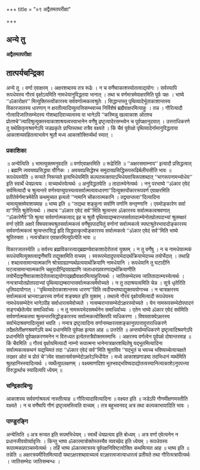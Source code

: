 +++
title = "०९ अद्वैतमतपरीक्षा"

+++


## अन्ये तु

**अद्वैतमतपरीक्षा**

## **तात्पर्यचन्द्रिका**

अन्ये तु । वर्णा एवाक्षरम् । अक्षरशब्दस्य तत्र रूढेः । न च वर्णेष्वाकाशस्योतत्वाद्ययोगः । सर्वस्यापि रूपधेयस्य गौरयं वृक्षोऽयमिति नामधेयानुविद्धतया भानात् । तथा च वर्णमात्रमेवाक्षरमिति पूर्वः पक्षः । भाष्ये ‘‘ॐकारोक्षर’’ मित्युक्तिस्त्वोंकारस्य सर्ववर्णात्मकत्वश्रुतेः । सिद्धान्तस्तु पृथिव्यादेर्भूताकाशान्तस्य विकारजातस्य धारणान् न क्षरतीत्यादिव्युत्पत्तिसम्भवाच्च निर्विशेषं ब्रह्मैवाक्षरमित्याहुः । तन्न । गौरित्यादौ गोत्वादिजातिसम्भेदस्य गोशब्दादिवाच्यत्वस्य वा भानेऽपि ‘‘कस्मिन्नु खल्वाकाश ओतश्च प्रोतश्चे’’त्यादिश्रुत्युक्तस्याकाशाश्रयत्वस्याभानेन वर्णेषु द्रष्टृत्वादेरसम्भवेन च पूर्वपक्षानुदयात् । उत्तराधिकरणे तु यथेक्षितृत्वश्रवणेऽपि जडप्रकृतेः प्राप्तिस्तथा तत्रैव वक्ष्यते । किं चैवं पूर्वपक्षे पृथिव्यादेर्नामानुविद्धताया आकाशव्यवहितत्वाभावेन श्रुतौ मध्य आकाशोक्तिर्व्यर्था स्यात् ।

### **प्रकाशिका**

॥ अन्येत्विति ॥ भामत्युक्तमनुवदति ॥ वर्णाएवाक्षरमिति ॥ रूढेरिति ॥ ‘‘अक्षरसमाम्नाय’’ इत्यादौ प्रसिद्धत्वात् । ब्रह्मणि त्ववयवप्रसिद्ध्या यौगिकः । अवयवप्रसिद्धेश्च समुदायप्रसिद्धिरूपरूढिर्बलीयसीति भावः ॥ रूपधेयस्येति ॥ रूप्यते निरूप्यते इत्यभिधेयमिति कल्पतरूक्तयाऽभिधेयवाचिरूपशब्दात् ‘‘भागरूपनामभ्योधेय’’ इति स्वार्थे धेयप्रत्ययः । वाच्यार्थस्येत्यर्थः ॥ अनुविद्धतयेति ॥ तादात्म्येनेत्यर्थः । ननु परभाष्ये ‘‘ॐकार एवेदं सर्वमित्यादौ च श्रुत्यन्तरे वर्णस्याप्युपास्यत्वसर्वात्मत्वावधारणा’’दित्युक्तयोंकाररूपवर्ण एवाक्षरमिति प्रतीतेर्वर्णमात्रमेवेति कथमुच्यत इत्यतो ‘‘नामानि चोंकारात्मकानि । तद्व्याप्तत्वा’’दित्यादिना भामत्युक्तमेवाशयमाह ॥ भाष्य इति ॥ ‘‘तद्यथा शङ्कुना सर्वाणि पर्णानि सन्तृण्णानि । एवमोङ्कारेण सर्वा वा’’गिति श्रुतेरित्यर्थः । तथाच ‘‘ॐकार एवेदं सर्व’’मिति श्रुत्यन्तर ॐकारस्य सर्वात्मकत्वश्रवणात् ‘‘ॐकारेणैवे’’ति श्रुत्या सर्ववर्णात्मकत्वाद् इह च श्रुतौ पृथिव्याद्यम्बरान्तसर्वतादात्म्येनोतप्रोतपदाभ्यां श्रुतमक्षरं वर्णा एवेति अक्षरे विषयवाक्यश्रुतसर्वात्मकत्वं वर्णेषूपपादयितुं वर्णानां सर्वात्मकत्वे स्पष्टश्रुतेरभावादोङ्कारस्य सर्ववर्णात्मकत्वं श्रुत्यन्तरसिद्धं हृदि सिद्धवत्कृत्योङ्कारस्य सर्वात्मकत्वे ‘‘ॐकार एवेदं सर्व’’मिति भाष्ये श्रुतिरुक्ता । नत्वत्रोंकार एवाक्षरमित्युपेत्येति भावः ॥

विकारजातस्येति ॥ सर्वस्य ब्रह्मविकारत्वाद्ब्रह्मण्येवाकाशादेरोतत्वं युक्तम् । न तु वर्णेषु । न च नामधेयात्मकं रूपधेयमित्युक्तत्वाद्वर्णेष्वपि तद्युक्तमिति वाच्यम् । स्वरूपभेदादुपायभेदादर्थक्रियाभेदाच्च तयोर्भेदात् । तथाहि । शब्दत्वसामान्यात्मकानि श्रोत्रग्राह्याण्यर्थप्रत्ययार्थक्रियाणि नामधेयानि । रूपधेयानि तु घटादीनि घटत्वसामान्यात्मकानि चक्षुरादीन्द्रियग्राह्याणि जलाधारप्रावरणाद्यर्थक्रियाणीति तयोर्भेदाद्वर्णेष्वाकाशादेरोतत्वाद्ययोगाद्ब्रह्मैवाक्षरमित्याहुरित्यर्थः । जातिसम्भेदस्य जातितादात्म्यस्येत्यर्थः । नन्वत्राप्योतप्रोतपदाभ्यां पृथिव्याद्यम्बरान्तसर्वात्मकत्वमेवोच्यते । न तु तदाश्रयत्वमिति चेन्न । सूत्रे धृतेरिति धृतिपदायोगात् । ‘‘पृथिव्यादेराकाशान्तस्य धारणा’’दिति त्वदीयभाष्याद्युक्तययोगाच्च । न चात्राक्षरस्य सर्वात्मकत्वं भ्रान्त्वाऽक्षरस्य वर्णत्वं शङ्क्यत इति युक्तम् । तथात्वे गौरयं वृक्षोयमित्यादौ रूपधेयस्य नामधेयसम्भेदेन भानेऽपीह सर्वाधारत्वमेवोच्यते । नत्वम्बरान्तसम्भेदोऽक्षरस्योच्यते । येन नामरूपसम्भेदोपपादनं सङ्गच्छेतेत्येव समाधिर्वाच्यः । न तु नामरूपभेदसमर्थनेन समाधिर्वाच्यः । एतेन भाष्ये ॐकार एवेदं सर्वमिति सर्ववर्णात्मकतया श्रुत्यन्तरसिद्धोङ्कारस्य सर्वात्मकत्वोक्तिरपि व्यधिकरणा । विषयवाक्येऽक्षरस्य सर्वाभेदाश्रवणादित्युक्तं भवति । नन्वत्र द्रष्टृत्वादिना वर्णानामक्षरत्वशङ्कानुपपत्तावुत्तराधिकरणे तदैक्षतेतीक्षणश्रवणेऽपि कथं प्रधानमिति पूर्वपक्ष इत्यत आह ॥ उत्तरेति ॥ अन्तर्याम्यधिकरणे द्रष्टृत्वादिश्रवणेऽपि प्रधानमिति पूर्वपक्षकरणमनेन न विरुध्यत इत्येतत्तत्रैवोक्तमस्माभिः । अक्षरस्य वर्णत्वेन पूर्वपक्षे दोषान्तरमाह ॥ किं चैवमिति ॥ गौरयं वृक्षोयमित्यादौ नाम्नो रूपात्मना भानेनात्राक्षरशब्दितेषु यद्भूतमित्यादिना सर्वात्मकत्वकथनं यद्यभिमतं तदा ‘‘ॐकार एवेदं सर्व’’मिति श्रुताविव ‘‘यद्भूतं च भवच्च भविष्यच्चेत्याचक्षते तदक्षर ओतं च प्रोतं चे’’त्येव साक्षात्सर्वसम्भेदोऽक्षरेऽभिधीयेत । मध्ये आकाशप्रणाड्या तदभिधानं व्यर्थमिति श्रुतहानिस्स्यादित्यर्थः । व्यर्थेत्युपलक्षणम् । वक्ष्यमाणदिशा भूतभवद्भविष्यदाद्योतत्वस्यानित्याकाशेऽनुपपत्त्या विरुद्धार्थाच स्यादित्यपि ध्येयम् ॥

### **चन्द्रिकाबिन्दुः**

आकाशस्य सर्ववर्णाश्रयत्वं नास्तीत्याह ॥ गौरित्यादावित्यादिना ॥ वक्ष्यत इति ॥ जडेऽपि गौणमीक्षणमस्तीति वक्ष्यते । न च वर्णेष्वपि गौणं द्रष्टृत्वमस्त्विति वाच्यम् । तत्र बहुभवनवद् अत्र तथा कल्पकाभावादिति भावः ।

### **पाण्डुरङ्गि**

अन्येत्विति ॥ अत्र रूप्यत इति रूपमभिधेयम् । स्वार्थे धेयप्रत्यय इति बोध्यम् । अत्र वर्णा एवेत्यनेन न प्रधानजीवयोर्व्यावृत्तिः । किन्तु भाष्य ॐकारमात्रोक्तेस्तस्यैव व्यवच्छेद इति ध्येयम् । रूपधेयस्य रूपात्मकप्रपञ्चस्येत्यर्थः । तर्हि भाष्य ॐकारमात्रस्य पूर्वपक्षनिविष्टत्वोक्तिः कथमित्यत आह ॥ भाष्य इति ॥ तन्नेति ॥ अक्षरत्रयमीरितमित्यादौ यथाऽक्षरशब्दवाच्यत्वं वाऽक्षरत्वजात्याधारत्वं प्रतीयते तथा गौरित्यत्रापीत्यर्थः । जातिसम्भेदः जातिसम्बन्धः ।

